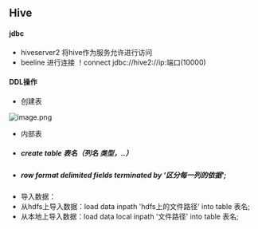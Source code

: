 ## Hive
#### jdbc
* hiveserver2 将hive作为服务允许进行访问
* beeline 进行连接 ！connect jdbc://hive2://ip:端口(10000)
#### DDL操作
* 创建表

 ![image.png](https://upload-images.jianshu.io/upload_images/14466577-8445a330d0d7667b.png?imageMogr2/auto-orient/strip%7CimageView2/2/w/1240)
 * 内部表
  * ##### create table 表名（列名 类型，..）
  * ##### row format delimited fields terminated by '区分每一列的依据';
*  导入数据：
  * 从hdfs上导入数据：load data inpath 'hdfs上的文件路径' into table 表名;
  * 从本地上导入数据：load data local inpath '文件路径' into table 表名;
